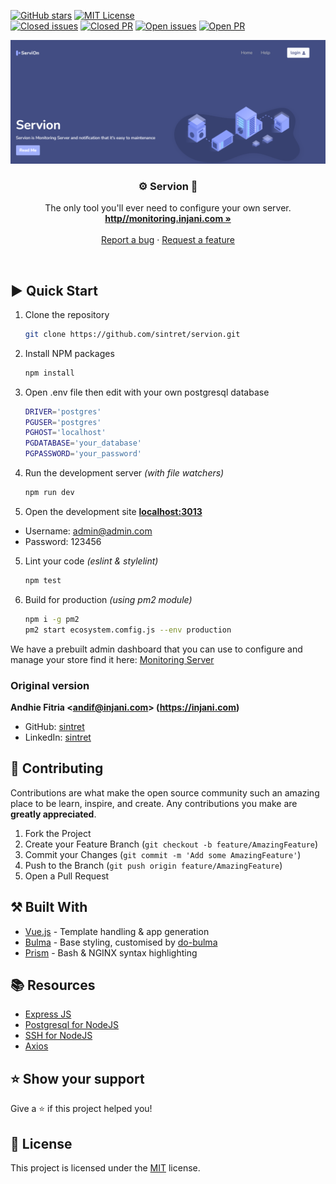[![GitHub stars](https://img.shields.io/github/stars/sintret/servion.svg)](https://github.com/digitalocean/nginxconfig.io/stargazers)
[![MIT License](https://img.shields.io/github/license/sintret/servion.svg?color=blue)](https://github.com/digitalocean/nginxconfig.io/blob/master/LICENSE)
<br />
[![Closed issues](https://img.shields.io/github/issues-closed-raw/sintret/servion.svg?color=brightgreen)](https://github.com/digitalocean/nginxconfig.io/issues?q=is%3Aissue+is%3Aclosed)
[![Closed PR](https://img.shields.io/github/issues-pr-closed-raw/sintret/servion.svg?color=brightgreen)](https://github.com/digitalocean/nginxconfig.io/pulls?q=is%3Apr+is%3Aclosed)
[![Open issues](https://img.shields.io/github/issues-raw/sintret/servion.svg)](https://github.com/digitalocean/nginxconfig.io/issues)
[![Open PR](https://img.shields.io/github/issues-pr-raw/sintret/servion.svg)](https://github.com/digitalocean/nginxconfig.io/pulls)

[![nginxconfig](public/img/servion.png)](http//monitoring.injani.com)

<h3 align="center">⚙️ Servion 💉</h3>
<p align="center">
    The only tool you'll ever need to configure your  own server.
    <br />
    <a href="http//monitoring.injani.com"><strong>http//monitoring.injani.com »</strong></a>
    <br />
    <br />
    <a href="https://github.com/sintret/servion/issues/new?template=report-a-bug.md">Report a bug</a>
    ·
    <a href="https://github.com/sintret/servion/issues/new?template=request-a-feature.md">Request a feature</a>
</p>

<br />


## ▶️ Quick Start

1. Clone the repository
    ```sh
    git clone https://github.com/sintret/servion.git
    ```

2. Install NPM packages
    ```sh
    npm install
    ```


3. Open .env file then edit with your own postgresql database
    ```sh
    DRIVER='postgres'
    PGUSER='postgres'
    PGHOST='localhost'
    PGDATABASE='your_database'
    PGPASSWORD='your_password'
    ```

3. Run the development server *(with file watchers)*
    ```sh
    npm run dev
    ```

4. Open the development site **[localhost:3013](http://localhost:3013)**
* Username: admin@admin.com
* Password: 123456


5. Lint your code *(eslint & stylelint)*
    ```sh
    npm test
    ```

6. Build for production *(using pm2 module)*
    ```sh
    npm i -g pm2
    pm2 start ecosystem.comfig.js --env production
    ```

We have a prebuilt admin dashboard that you can use to configure and manage your store find it here: [Monitoring Server](http://monitoring.injani.com)



### Original version

**Andhie Fitria &lt;andif@injani.com&gt; (https://injani.com)**
* GitHub: [sintret](https://github.com/sintret)
* LinkedIn: [sintret](https://www.linkedin.com/in/sintret/)

## 🤝 Contributing

Contributions are what make the open source community such an amazing place to be learn, inspire, and create.
Any contributions you make are **greatly appreciated**.

1. Fork the Project
2. Create your Feature Branch (`git checkout -b feature/AmazingFeature`)
3. Commit your Changes (`git commit -m 'Add some AmazingFeature'`)
4. Push to the Branch (`git push origin feature/AmazingFeature`)
5. Open a Pull Request

## ⚒️ Built With

* [Vue.js](https://vuejs.org/) - Template handling & app generation
* [Bulma](https://bulma.io/) - Base styling, customised by [do-bulma](https://github.com/do-community/do-bulma)
* [Prism](https://prismjs.com/) - Bash & NGINX syntax highlighting

## 📚 Resources

* [Express JS](https://expressjs.com/)
* [Postgresql for NodeJS](https://node-postgres.com/)
* [SSH for NodeJS](https://github.com/mscdex/ssh2)
* [Axios](https://github.com/axios/axios)

## ⭐️ Show your support

Give a ⭐️ if this project helped you!

## 📝 License

This project is licensed under the [MIT](https://github.com/digitalocean/nginxconfig.io/blob/master/LICENSE) license.
